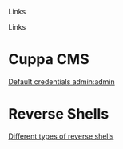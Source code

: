 Links

Links

# Cuppa CMS
[Default credentials admin:admin](https://www.cuppacms.com/en/docs/installation)

# Reverse Shells
[Different types of reverse shells](https://delta.navisec.io/reverse-shell-reference/)